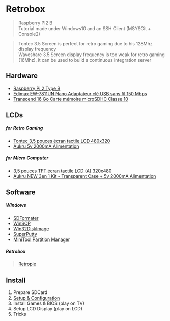 # Retrobox

> Raspberry PI2 B<br>
> Tutorial made under Windows10 and an SSH Client (MSYSGit + Console2)

> Tontec 3.5 Screen is perfect for retro gaming due to his 128Mhz display frequency<br>
> Waveshare 3.5 Screen display frequency is too weak for retro gaming (16Mhz), it can be used to build a continuous integration server

## Hardware

- [Raspberry Pi 2 Type B](http://www.amazon.fr/dp/B00T2U7R7I)
- [Edimax EW-7811UN Nano Adaptateur clé USB sans fil 150 Mbps](http://www.amazon.fr/dp/B003MTTJOY)
- [Transcend 16 Go Carte mémoire microSDHC Classe 10](http://www.amazon.fr/dp/B00APCMMEK)

## LCDs 

##### for Retro Gaming

- [Tontec 3,5 pouces écran tactile LCD 480x320](http://www.amazon.fr/dp/B00OFLKPG4)
- [Aukru 5v 2000mA Alimentation](http://www.amazon.fr/dp/B00V07YY0Y)

##### for Micro Computer

- [3,5 pouces TFT écran tactile LCD (A) 320x480](http://www.amazon.fr/dp/B00SKOPWC4)
- [Aukru NEW 3en 1 Kit - Transparent Case + 5v 2000mA Alimentation](http://www.amazon.fr/dp/B00UCSO9G6)

## Software

##### Windows

- [SDFormater](https://www.sdcard.org/downloads/formatter_4/)
- [WinSCP](https://winscp.net/eng/docs/lang:fr)
- [Win32DiskImage](http://sourceforge.net/projects/win32diskimager/)
- [SuperPutty](https://github.com/jimradford/superputty)
- [MiniTool Partition Manager](http://www.partitionwizard.com)

##### Retrobox

>  [Retropie](https://github.com/RetroPie/RetroPie-Setup/wiki/First-Installation)

## Install

1. Prepare SDCard
2. [Setup & Configuration](./retrobox/02-setup_configuration)
3. Install Games & BIOS (play on TV)
4. Setup LCD Display (play on LCD)
5. Tricks
